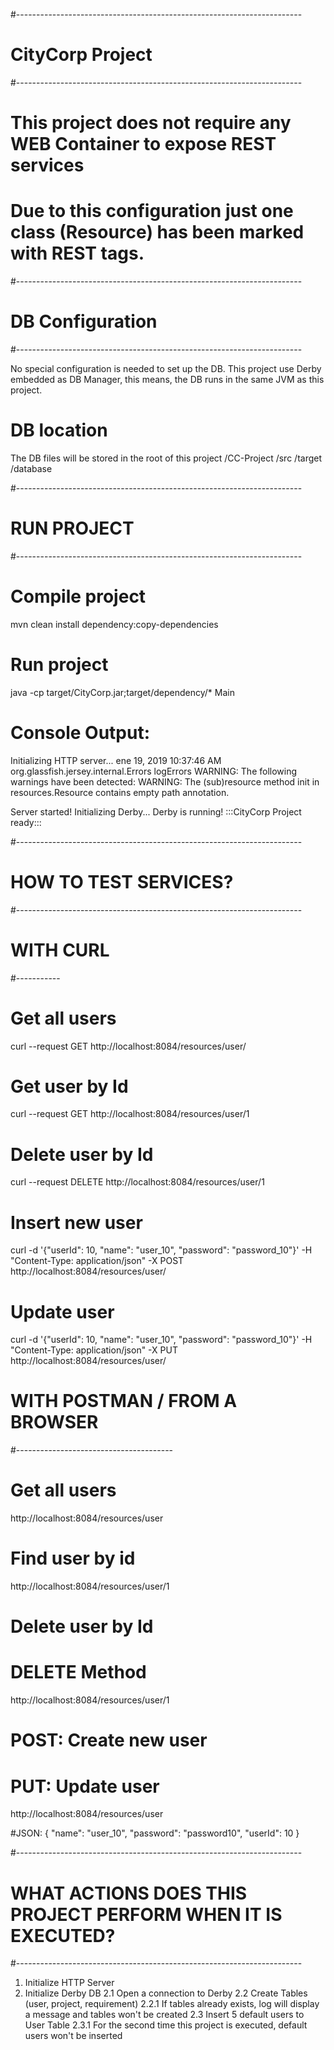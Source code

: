 #-----------------------------------------------------------------------
# CityCorp Project
#-----------------------------------------------------------------------
# This project does not require any WEB Container to expose REST services
# Due to this configuration just one class (Resource) has been marked with REST tags.



#-----------------------------------------------------------------------
# DB Configuration
#-----------------------------------------------------------------------

No special configuration is needed to set up the DB.
This project use Derby embedded as DB Manager, this means,
the DB runs in the same JVM as this project.

# DB location
The DB files will be stored in the root of this project
/CC-Project
    /src
    /target
    /database



#-----------------------------------------------------------------------
# RUN PROJECT
#-----------------------------------------------------------------------


# Compile project
mvn clean install dependency:copy-dependencies

# Run project
java -cp target/CityCorp.jar;target/dependency/* Main


# Console Output: 
Initializing HTTP server...
ene 19, 2019 10:37:46 AM org.glassfish.jersey.internal.Errors logErrors
WARNING: The following warnings have been detected: WARNING: The (sub)resource method init in resources.Resource contains empty path annotation.

Server started!
Initializing Derby...
Derby is running!
:::CityCorp Project ready:::


#-----------------------------------------------------------------------
# HOW TO TEST SERVICES?
#-----------------------------------------------------------------------

# WITH CURL
#-----------

# Get all users
curl --request GET http://localhost:8084/resources/user/

# Get user by Id
curl --request GET http://localhost:8084/resources/user/1

# Delete user by Id
curl --request DELETE http://localhost:8084/resources/user/1

# Insert new user
curl -d '{"userId": 10, "name": "user_10", "password": "password_10"}' -H "Content-Type: application/json" -X POST http://localhost:8084/resources/user/

# Update user
curl -d '{"userId": 10, "name": "user_10", "password": "password_10"}' -H "Content-Type: application/json" -X PUT http://localhost:8084/resources/user/



# WITH POSTMAN / FROM A BROWSER
#---------------------------------------


# Get all users
http://localhost:8084/resources/user

# Find user by id
http://localhost:8084/resources/user/1

# Delete user by Id
# DELETE Method
http://localhost:8084/resources/user/1


# POST: Create new user 
# PUT: Update user
http://localhost:8084/resources/user



#JSON:
{
    "name": "user_10",
    "password": "password10",
    "userId": 10
}




#-----------------------------------------------------------------------
# WHAT ACTIONS DOES THIS PROJECT PERFORM WHEN IT IS EXECUTED?
#-----------------------------------------------------------------------

1. Initialize HTTP Server
2. Initialize Derby DB
    2.1 Open a connection to Derby
    2.2 Create Tables (user, project, requirement)
        2.2.1 If tables already exists, log will display a message and tables won't be created
    2.3 Insert 5 default users to User Table
        2.3.1 For the second time this project is executed, default users won't be inserted
